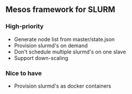 ## Mesos framework for SLURM

### High-priority
- Generate node list from master/state.json
- Provision slurmd's on demand
- Don't schedule multiple slurmd's on one slave
- Support down-scaling

### Nice to have
- Provision slurmd's as docker containers
